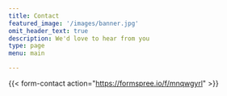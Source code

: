 ```yaml
---
title: Contact
featured_image: '/images/banner.jpg'
omit_header_text: true
description: We'd love to hear from you
type: page
menu: main

---
```


{{< form-contact action="https://formspree.io/f/mnqwgyrl"  >}}
